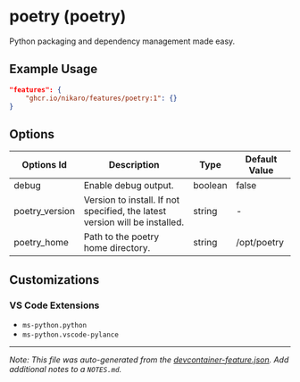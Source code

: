 
# poetry (poetry)

Python packaging and dependency management made easy.

## Example Usage

```json
"features": {
    "ghcr.io/nikaro/features/poetry:1": {}
}
```

## Options

| Options Id | Description | Type | Default Value |
|-----|-----|-----|-----|
| debug | Enable debug output. | boolean | false |
| poetry_version | Version to install. If not specified, the latest version will be installed. | string | - |
| poetry_home | Path to the poetry home directory. | string | /opt/poetry |

## Customizations

### VS Code Extensions

- `ms-python.python`
- `ms-python.vscode-pylance`



---

_Note: This file was auto-generated from the [devcontainer-feature.json](https://github.com/nikaro/features/blob/main/src/poetry/devcontainer-feature.json).  Add additional notes to a `NOTES.md`._
